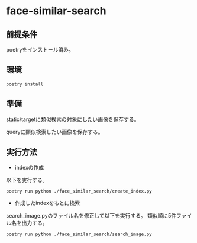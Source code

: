 # face-similar-search
## 前提条件
poetryをインストール済み。

## 環境
```
poetry install
```

## 準備
static/targetに類似検索の対象にしたい画像を保存する。

queryに類似検索したい画像を保存する。

## 実行方法
- indexの作成

以下を実行する。
```
poetry run python ./face_similar_search/create_index.py
```

- 作成したindexをもとに検索

search_image.pyのファイル名を修正して以下を実行する。
類似順に5件ファイル名を出力する。
```
poetry run python ./face_similar_search/search_image.py
```
